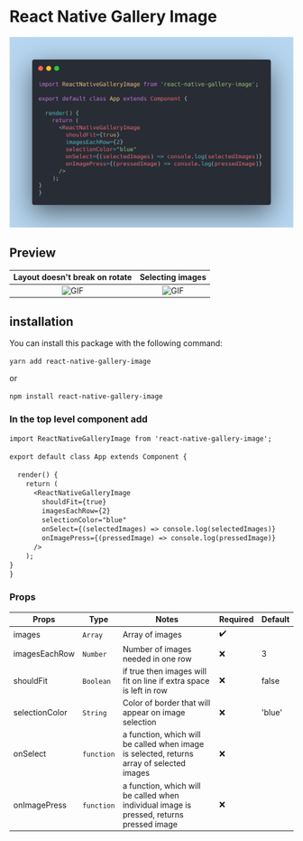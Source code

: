 # React Native Gallery Image
![PNG](previews/basic-example.png)

## Preview

Layout doesn't break on rotate            |  Selecting images
:-------------------------:|:-------------------------:
![GIF](previews/libraryrotating.gif)  |  ![GIF](previews/libraryselecting.gif)

## installation

You can install this package with the following command:

`yarn add react-native-gallery-image`

or

`npm install react-native-gallery-image`


### In the top level component add

```
import ReactNativeGalleryImage from 'react-native-gallery-image';

export default class App extends Component {

  render() {
    return (
      <ReactNativeGalleryImage
        shouldFit={true}
        imagesEachRow={2}
        selectionColor="blue"
        onSelect={(selectedImages) => console.log(selectedImages)}
        onImagePress={(pressedImage) => console.log(pressedImage)}
      />
    );
}
}
```

### Props

| Props          | Type        | Notes                                                                                      | Required | Default  |
| --------       | ----------- | ------------------------------------------------------------------------------------------ | -------- | -------- |
| images         | `Array`     | Array of images                                                                            | ✔️       |          |
| imagesEachRow  | `Number`    | Number of images needed in one row                                                         | ❌       |     3    |
| shouldFit      | `Boolean`   | if true then images will fit on line if extra space is left in row                         | ❌       |  false   |
| selectionColor | `String`    | Color of border that will appear on image selection                                        | ❌       | 'blue'   |
| onSelect       | `function`  | a function, which will be called when image is selected, returns array of selected images  | ❌       |          |
| onImagePress   | `function`  | a function, which will be called when individual image is pressed, returns pressed image   | ❌       |          |
